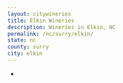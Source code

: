 ```yaml
---
layout: citywineries
title: Elkin Wineries
description: Wineries in Elkin, NC
permalink: /nc/surry/elkin/
state: nc
county: surry
city: elkin
---
```

-
